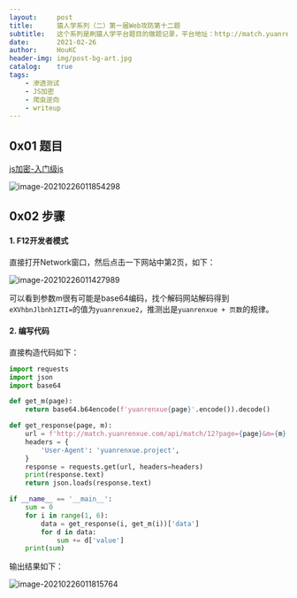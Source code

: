 ```yaml
---
layout:     post
title:      猿人学系列（二）第一届Web攻防第十二题
subtitle:   这个系列是刷猿人学平台题目的做题记录，平台地址：http://match.yuanrenxue.com/
date:       2021-02-26
author:     HouKC
header-img: img/post-bg-art.jpg
catalog:    true
tags:
    - 渗透测试
    - JS加密
    - 爬虫逆向
    - writeup
---
```




## 0x01 题目

[js加密-入门级js](http://match.yuanrenxue.com/match/12)

![image-20210226011854298](http://houkc.github.io/img/image-20210226011854298.png)



## 0x02 步骤

#### 1. F12开发者模式

直接打开Network窗口，然后点击一下网站中第2页，如下：

![image-20210226011427989](http://houkc.github.io/img/image-20210226011427989.png)

可以看到参数m很有可能是base64编码，找个解码网站解码得到`eXVhbnJlbnh1ZTI=`的值为`yuanrenxue2`，推测出是`yuanrenxue + 页数`的规律。

#### 2. 编写代码

直接构造代码如下：

```python
import requests
import json
import base64

def get_m(page):
    return base64.b64encode(f'yuanrenxue{page}'.encode()).decode()

def get_response(page, m):
    url = f'http://match.yuanrenxue.com/api/match/12?page={page}&m={m}'
    headers = {
        'User-Agent': 'yuanrenxue.project',
    }
    response = requests.get(url, headers=headers)
    print(response.text)
    return json.loads(response.text)

if __name__ == '__main__':
    sum = 0
    for i in range(1, 6):
        data = get_response(i, get_m(i))['data']
        for d in data:
            sum += d['value']
    print(sum)
```

输出结果如下：

![image-20210226011815764](http://houkc.github.io/img/image-20210226011815764.png)

